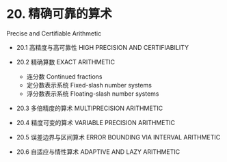 # 20. 精确可靠的算术 

Precise and Certifiable Arithmetic



-   20.1 高精度与高可靠性 HIGH PRECISION AND CERTIFIABILITY
-   20.2 精确算数 EXACT ARITHMETIC
    -   连分数 Continued fractions
    -   定分数表示系统 Fixed-slash number systems
    -   浮分数表示系统 Floating-slash number systems

-   20.3 多倍精度的算术 MULTIPRECISION ARITHMETIC
-   20.4 精度可变的算术 VARIABLE PRECISION ARITHMETIC
-   20.5 误差边界与区间算术 ERROR BOUNDING VIA INTERVAL ARITHMETIC
-   20.6 自适应与情性算术 ADAPTIVE AND LAZY ARITHMETIC